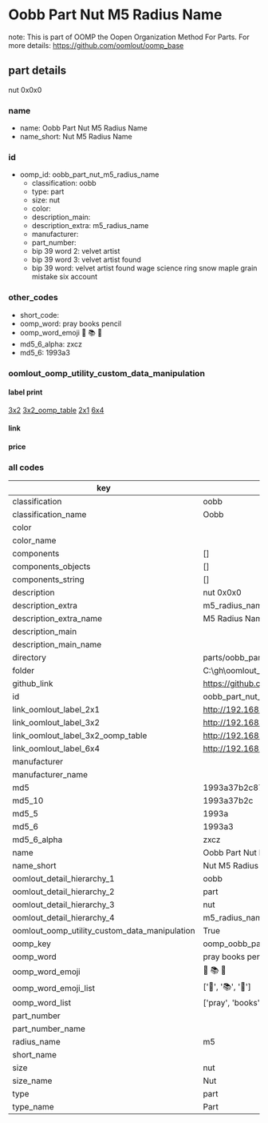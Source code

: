 # Oobb Part Nut M5 Radius Name  

note: This is part of OOMP the Oopen Organization Method For Parts. For more details: https://github.com/oomlout/oomp_base

##  part details
  



nut 0x0x0



### name
* name: Oobb Part Nut M5 Radius Name
* name_short: Nut M5 Radius Name
### id
* oomp_id: oobb_part_nut_m5_radius_name
  * classification: oobb
  * type: part
  * size: nut
  * color: 
  * description_main: 
  * description_extra: m5_radius_name
  * manufacturer: 
  * part_number: 
  * bip 39 word 2: velvet artist
  * bip 39 word 3: velvet artist found
  * bip 39 word: velvet artist found wage science ring snow maple grain mistake six account

### other_codes
* short_code: 
* oomp_word: pray books pencil
* oomp_word_emoji :pray: :books: :pencil:
* md5_6_alpha: zxcz
* md5_6: 1993a3






### oomlout_oomp_utility_custom_data_manipulation
#### label print
[3x2](http://192.168.1.245:1112/?label=oomp%20zxcz)
[3x2_oomp_table](http://192.168.1.108:1112/?label=oomp%20zxcz)
[2x1](http://192.168.1.242:1112/?label=oomp%20zxcz)
[6x4](http://192.168.1.55:1112/?label=oomp%20zxcz)    

#### link

                              

#### price







### all codes 
| key | value |  
| --- | --- |  
| classification | oobb |  
| classification_name | Oobb |  
| color |  |  
| color_name |  |  
| components | [] |  
| components_objects | [] |  
| components_string | [] |  
| description | nut 0x0x0 |  
| description_extra | m5_radius_name |  
| description_extra_name | M5 Radius Name |  
| description_main |  |  
| description_main_name |  |  
| directory | parts/oobb_part_nut_m5_radius_name |  
| folder | C:\gh\oomlout_oobb_version_4_generated_parts\parts\oobb_part_nut_m5_radius_name |  
| github_link | https://github.com/oomlout/oomlout_oomp_part_src/tree/main/parts/oobb_part_nut_m5_radius_name |  
| id | oobb_part_nut_m5_radius_name |  
| link_oomlout_label_2x1 | http://192.168.1.242:1112/?label=oomp%20zxcz |  
| link_oomlout_label_3x2 | http://192.168.1.245:1112/?label=oomp%20zxcz |  
| link_oomlout_label_3x2_oomp_table | http://192.168.1.108:1112/?label=oomp%20zxcz |  
| link_oomlout_label_6x4 | http://192.168.1.55:1112/?label=oomp%20zxcz |  
| manufacturer |  |  
| manufacturer_name |  |  
| md5 | 1993a37b2c8799b2e8607f62b8434790 |  
| md5_10 | 1993a37b2c |  
| md5_5 | 1993a |  
| md5_6 | 1993a3 |  
| md5_6_alpha | zxcz |  
| name | Oobb Part Nut M5 Radius Name |  
| name_short | Nut M5 Radius Name |  
| oomlout_detail_hierarchy_1 | oobb |  
| oomlout_detail_hierarchy_2 | part |  
| oomlout_detail_hierarchy_3 | nut |  
| oomlout_detail_hierarchy_4 | m5_radius_name |  
| oomlout_oomp_utility_custom_data_manipulation | True |  
| oomp_key | oomp_oobb_part_nut_m5_radius_name |  
| oomp_word | pray books pencil |  
| oomp_word_emoji | :pray: :books: :pencil: |  
| oomp_word_emoji_list | [':pray:', ':books:', ':pencil:'] |  
| oomp_word_list | ['pray', 'books', 'pencil'] |  
| part_number |  |  
| part_number_name |  |  
| radius_name | m5 |  
| short_name |  |  
| size | nut |  
| size_name | Nut |  
| type | part |  
| type_name | Part |  

